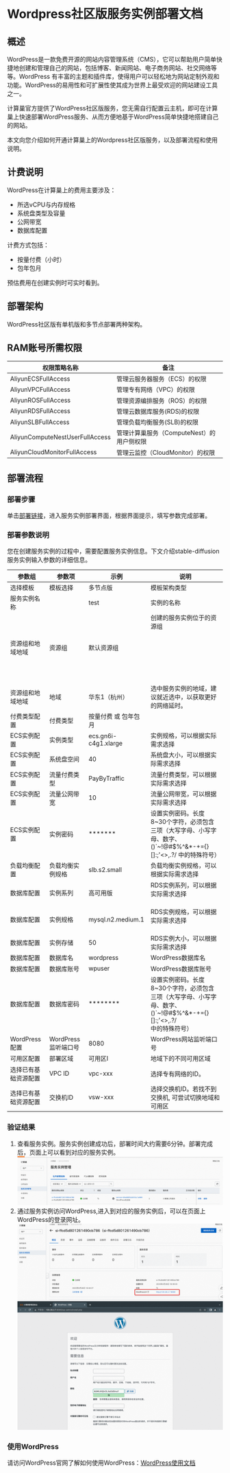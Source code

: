 # Wordpress社区版服务实例部署文档

## 概述

WordPress是一款免费开源的网站内容管理系统（CMS），它可以帮助用户简单快捷地创建和管理自己的网站，包括博客、新闻网站、电子商务网站、社交网络等等。WordPress
有丰富的主题和插件库，使得用户可以轻松地为网站定制外观和功能。WordPress的易用性和可扩展性使其成为世界上最受欢迎的网站建设工具之一。

计算巢官方提供了WordPress社区版服务，您无需自行配置云主机，即可在计算巢上快速部署WordPress服务、从而方便地基于WordPress简单快捷地搭建自己的网站。

本文向您介绍如何开通计算巢上的Wordpress社区版服务，以及部署流程和使用说明。


## 计费说明

WordPress在计算巢上的费用主要涉及：

- 所选vCPU与内存规格
- 系统盘类型及容量
- 公网带宽
- 数据库配置

计费方式包括：

- 按量付费（小时）
- 包年包月

预估费用在创建实例时可实时看到。

## 部署架构

WordPress社区版有单机版和多节点部署两种架构。

## RAM账号所需权限
| 权限策略名称 | 备注 |
| --- | --- |
| AliyunECSFullAccess | 管理云服务器服务（ECS）的权限 |
| AliyunVPCFullAccess | 管理专有网络（VPC）的权限 |
| AliyunROSFullAccess | 管理资源编排服务（ROS）的权限 |
| AliyunRDSFullAccess | 管理云数据库服务(RDS)的权限 |
| AliyunSLBFullAccess | 管理负载均衡服务(SLB)的权限 |
| AliyunComputeNestUserFullAccess | 管理计算巢服务（ComputeNest）的用户侧权限 |
| AliyunCloudMonitorFullAccess | 管理云监控（CloudMonitor）的权限 |


## 部署流程

### 部署步骤

单击[部署链接](https://computenest.console.aliyun.com/user/cn-hangzhou/serviceInstanceCreate?spm=5176.24779694.0.0.3a9c4d22RcCr2Q&ServiceId=service-bfee880fa3bf45c1a989)，进入服务实例部署界面，根据界面提示，填写参数完成部署。

### 部署参数说明
您在创建服务实例的过程中，需要配置服务实例信息。下文介绍stable-diffusion服务实例输入参数的详细信息。

| 参数组       | 参数项    | 示例                   | 说明                                                                                           |
|-----------|--------|----------------------|----------------------------------------------------------------------------------------------|
| 选择模板      | 模板选择   | 多节点版                 | 模板架构类型                                                                                       |
| 服务实例名称    |        | test                 | 实例的名称                                                                                        |
| 资源组和地域地域  | 资源组    | 默认资源组                | 创建的服务实例位于的资源组                                    <br/><br/><br/><br/><br/><br/><br/>   <br/> |
| 资源组和地域地域  | 地域     | 华东1（杭州）              | 选中服务实例的地域，建议就近选中，以获取更好的网络延时。                                      <br/>                      |
| 付费类型配置    | 付费类型   | 按量付费 或 包年包月          |
| ECS实例配置   | 实例类型   | ecs.gn6i-c4g1.xlarge | 实例规格，可以根据实际需求选择                                                                              |
| ECS实例配置   | 系统盘空间  | 40                   | 系统盘大小，可以根据实际需求选择                                                                             |
| ECS实例配置   | 流量付费类型 | PayByTraffic         | 流量付费类型，可以根据实际需求选择                                                                            |
| ECS实例配置   | 流量公网带宽 | 10                   | 流量公网带宽，可以根据实际需求选择                                                                            |
| ECS实例配置   | 实例密码   | *******              | 设置实例密码。长度8~30个字符，必须包含三项（大写字母、小写字母、数字、()`~!@#$%^&*-+={}[]:;'<>,.?/ 中的特殊符号）                    |
| 负载均衡配置   | 负载均衡实例规格| slb.s2.small         | 负载均衡实例规格，可以根据实际需求选择                                                                          |
| 数据库配置     | 实例系列   | 高可用版                 | RDS实例系列，可以根据实际需求选择                                                    <br/>     <br/>        |
| 数据库配置      | 实例规格   | mysql.n2.medium.1    | RDS实例规格，可以根据实际需求选择                                                 <br/><br/>                |
| 数据库配置      | 实例存储   | 50                   | RDS实例大小，可以根据实际需求选择                                                                           |
| 数据库配置      | 数据库名   | wordpress            | WordPress数据库名                                                                                |
| 数据库配置      | 数据库账号  | wpuser               | WordPress数据库账号                                                                               |
| 数据库配置      | 数据库密码  | ********             | 设置实例密码。长度8~30个字符，必须包含三项（大写字母、小写字母、数字、()`~!@#$%^&*-+={}[]:;'<>,.?/ <br/>中的特殊符号）               |
| WordPress配置   | WordPress 监听端口号| 8080                 | WordPress网站监听端口号                                                 |
| 可用区配置     | 部署区域   | 可用区I                 | 地域下的不同可用区域                                                                                   |
| 选择已有基础资源配置 | VPC ID | vpc-xxx              | 选择专有网络的ID。                                                                                   |
| 选择已有基础资源配置 | 交换机ID  | vsw-xxx              | 选择交换机ID。若找不到交换机, 可尝试切换地域和可用区                                                                 |


### 验证结果

1. 查看服务实例。服务实例创建成功后，部署时间大约需要6分钟。部署完成后，页面上可以看到对应的服务实例。 
![img.png](img.png)
2. 通过服务实例访问WordPress,进入到对应的服务实例后，可以在页面上WordPress的登录网址。
![img_1.png](img_1.png)
![img_2.png](img_2.png)

### 使用WordPress

请访问WordPress官网了解如何使用WordPress：[WordPress使用文档](https://wordpress.com/zh-cn/support/getting-started-with-wordpress-com/)
